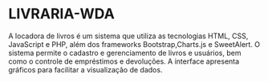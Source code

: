 # LIVRARIA-WDA
A locadora de livros é um sistema que utiliza as tecnologias HTML, CSS, JavaScript e PHP, além dos frameworks Bootstrap,Charts.js e SweetAlert. O sistema permite o cadastro e gerenciamento de livros e usuários, bem como o controle de empréstimos e devoluções. A interface apresenta gráficos para facilitar a visualização de dados.
